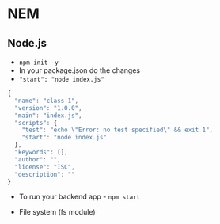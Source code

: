 # NEM

## Node.js

- `npm init -y`
- In your package.json do the changes
- `"start": "node index.js"`

```js
{
  "name": "class-1",
  "version": "1.0.0",
  "main": "index.js",
  "scripts": {
    "test": "echo \"Error: no test specified\" && exit 1",
    "start": "node index.js"
  },
  "keywords": [],
  "author": "",
  "license": "ISC",
  "description": ""
}
```

- To run your backend app - `npm start`

- File system (fs module)
